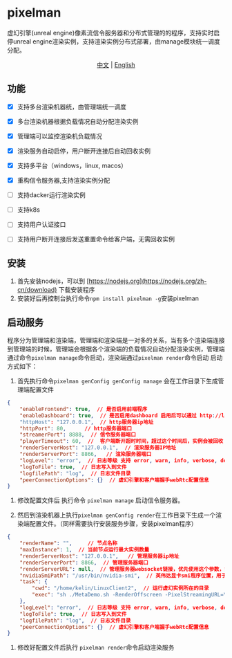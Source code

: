 # pixelman
虚幻引擎(unreal engine)像素流信令服务器和分布式管理的的程序，支持实时启停unreal engine渲染实例，支持渲染实例分布式部署，由manage模块统一调度分配。

<div align="center">

[中文](README.ZH-CN.md) | [English](README.md)
</div>


## 功能
- [x] 支持多台渲染机器统，由管理端统一调度
- [x] 多台渲染机器根据负载情况自动分配渲染实例
- [x] 管理端可以监控渲染机负载情况
- [x] 渲染服务自动启停，用户断开连接后自动回收实例
- [x] 支持多平台（windows，linux, macos）
- [x] 重构信令服务器,支持渲染实例分配
- [ ] 支持dacker运行渲染实例
- [ ] 支持k8s
- [ ] 支持用户认证接口
- [ ] 支持用户断开连接后发送重置命令给客户端，无需回收实例


## 安装
1. 首先安装nodejs，可以到 [https://nodejs.org](https://nodejs.org/zh-cn/download) 下载安装程序
2. 安装好后再控制台执行命令`npm install pixelman -g`安装pixelman
## 启动服务
程序分为管理端和渲染端，管理端和渲染端是一对多的关系，当有多个渲染端连接到管理端的时候，管理端会根据各个渲染端的负载情况自动分配渲染实例，管理端通过命令`pixelman manage`命令启动，渲染端通过`pixelman render`命令启动
启动方式如下：
1. 首先执行命令`pixelman genConfig genConfig manage` 会在工作目录下生成管理端配置文件
```json
{
	"enableFrontend": true,  // 是否启用前端程序
	"enableDashboard": true,  // 是否启用dashboard 启用后可以通过 http://localhost/dashboard/访问。
	"httpHost": "127.0.0.1",  // http服务器ip地址
	"httpPort": 80,      // http服务器端口
	"streamerPort": 8888,  // 信令服务器端口
	"playerTimeout": 60,  //  客户端断开超时时间，超过这个时间后，实例会被回收（单位 秒）
	"renderServerHost": "127.0.0.1",  // 渲染服务器IP地址
	"renderServerPort": 8866,   // 渲染服务器端口
	"logLevel": "error",  // 日志等级 支持 error, warn, info, verbose, debug, silly
	"logToFile": true,  // 日志写入到文件
	"logfilePath": "log",  // 日志文件目录
	"peerConnectionOptions": {}  // 虚幻引擎和客户端握手webRtc配置信息
}
```
1. 修改配置文件后 执行命令 `pixelman manage` 启动信令服务器。

2. 然后到渲染机器上执行`pixelman genConfig render`在工作目录下生成一个渲染端配置文件。（同样需要执行安装服务步骤，安装pixelman程序）
```json
{
	"renderName": "",     // 节点名称
	"maxInstance": 1,  // 当前节点运行最大实例数量
	"renderServerHost": "127.0.0.1",   // 管理服务器ip地址
	"renderServerPort": 8866,  // 管理服务器端口
	"renderServerURL": null,  // 管理服务器websocket链接，优先使用这个参数，如果设置后，renderServerHost和renderServerPort则无效。
	"nvidiaSmiPath": "/usr/bin/nvidia-smi",  // 英伟达显卡smi程序位置，用于监控渲染机器负载情况
	"task": {
		"cwd": "/home/kelin/LinuxClient2",  // 运行虚幻实例所在的目录
		"exec": "sh ./MetaDemo.sh -RenderOffscreen -PixelStreamingURL=\"ws://127.0.0.1:8888/?taskId={taskId}\"" // 运行虚幻实例需要执行的命令{taskId}必须填写，否则无法有效回收实例
	},
	"logLevel": "error",  // 日志等级 支持 error, warn, info, verbose, debug, silly
	"logToFile": true,  // 日志写入到文件
	"logfilePath": "log",  // 日志文件目录
	"peerConnectionOptions": {}  // 虚幻引擎和客户端握手webRtc配置信息
}
```
1. 修改好配置文件后执行 `pixelman render`命令启动渲染服务
